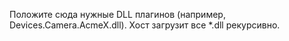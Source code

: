 Положите сюда нужные DLL плагинов (например, Devices.Camera.AcmeX.dll). Хост загрузит все *.dll рекурсивно.

